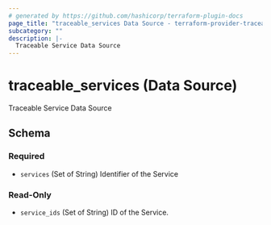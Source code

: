 ```yaml
---
# generated by https://github.com/hashicorp/terraform-plugin-docs
page_title: "traceable_services Data Source - terraform-provider-traceable"
subcategory: ""
description: |-
  Traceable Service Data Source
---
```


# traceable_services (Data Source)

Traceable Service Data Source



<!-- schema generated by tfplugindocs -->
## Schema

### Required

- `services` (Set of String) Identifier of the Service

### Read-Only

- `service_ids` (Set of String) ID of the Service.
